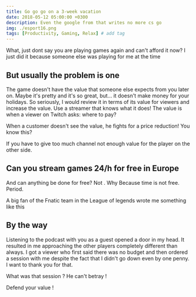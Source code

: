 ```yaml
---
title: Go go go on a 3-week vacation
date: 2018-05-12 05:00:00 +0300
description: Even the google from that writes no more cs go
img: ./esport16.png
tags: [Productivity, Gaming, Relax] # add tag
---
```



What, just dont say you are playing games again and can't afford it now?
I just did it because someone else was playing for me at the time 

## But usually the problem is one


The game doesn't have the value that someone else expects from you later on.
Maybe it's pretty and it's so great, but... it doesn't make money for your holidays.
So seriously, I would review it in terms of its value for viewers and increase the value.
Use a streamer that knows what it does!
The value is when a viewer on Twitch asks: where to pay?

When a customer doesn't see the value, he fights for a price reduction!
You know this?

If you have to give too much channel not enough value for the player on the other side. 

## Can you stream games 24/h for free in Europe 

And can anything be done for free? 
Not . 
Why
Because time is not free.
Period.

A big fan of the Fnatic team in the League of legends wrote me something like this

## By the way

Listening to the podcast with you as a guest opened a door in my head.
It resulted in me approaching the other players completely different than always.
I got a viewer who first said there was no budget and then ordered a session with me despite the fact that I didn't go down even by one penny. I want to thank you for that.

What was that session ? He can't betray !

Defend your value !
